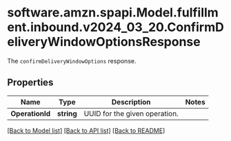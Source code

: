 # software.amzn.spapi.Model.fulfillment.inbound.v2024_03_20.ConfirmDeliveryWindowOptionsResponse
The `confirmDeliveryWindowOptions` response.

## Properties

Name | Type | Description | Notes
------------ | ------------- | ------------- | -------------
**OperationId** | **string** | UUID for the given operation. | 

[[Back to Model list]](../README.md#documentation-for-models) [[Back to API list]](../README.md#documentation-for-api-endpoints) [[Back to README]](../README.md)

